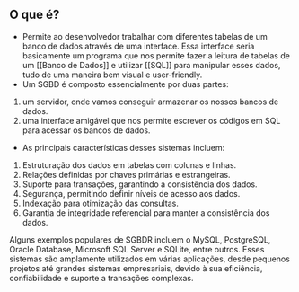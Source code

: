 ## O que é?

- Permite ao desenvolvedor trabalhar com diferentes tabelas de um banco de dados através de uma interface. Essa interface seria basicamente um programa que nos permite fazer a leitura de tabelas de um [[Banco de Dados]] e utilizar [[SQL]] para manipular esses dados, tudo de uma maneira bem visual e user-friendly.
- Um SGBD é composto essencialmente por duas partes:

1. um servidor, onde vamos conseguir armazenar os nossos bancos de dados.
2. uma interface amigável que nos permite escrever os códigos em SQL para acessar os bancos de dados.

- As principais características desses sistemas incluem:

1. Estruturação dos dados em tabelas com colunas e linhas.
2. Relações definidas por chaves primárias e estrangeiras.
3. Suporte para transações, garantindo a consistência dos dados.
4. Segurança, permitindo definir níveis de acesso aos dados.
5. Indexação para otimização das consultas.
6. Garantia de integridade referencial para manter a consistência dos dados.

Alguns exemplos populares de SGBDR incluem o MySQL, PostgreSQL, Oracle Database, Microsoft SQL Server e SQLite, entre outros. Esses sistemas são amplamente utilizados em várias aplicações, desde pequenos projetos até grandes sistemas empresariais, devido à sua eficiência, confiabilidade e suporte a transações complexas.
